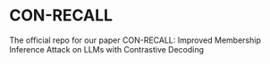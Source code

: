 # CON-RECALL
The official repo for our paper CON-RECALL: Improved Membership Inference Attack on LLMs with Contrastive Decoding
